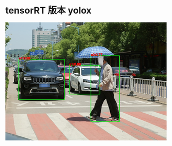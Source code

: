 # tensorRT 版本 yolox

![image](https://github.com/cqu20160901/yolox_caffe_onnx_tensorRT/blob/master/tensorRT_yolox/test_result.jpg)
